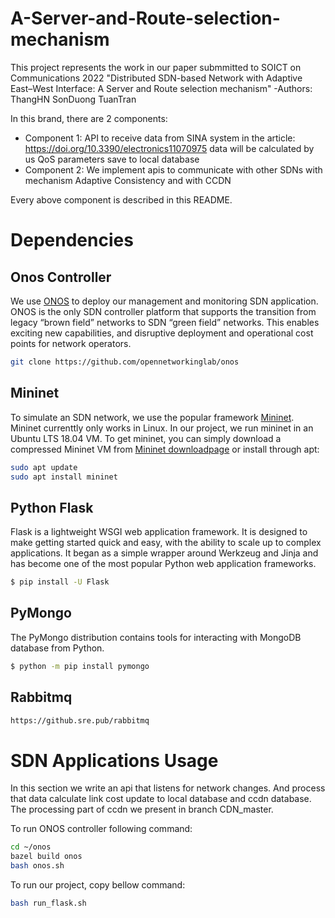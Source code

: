 # A-Server-and-Route-selection-mechanism
This project represents the work in our paper submmitted to SOICT on Communications 2022 "Distributed SDN-based Network with Adaptive East–West Interface: A Server and Route selection mechanism" -Authors: ThangHN SonDuong TuanTran

In this brand, there are 2 components: 
- Component 1: API to receive data from SINA system in the article: https://doi.org/10.3390/electronics11070975 
 data will be calculated by us QoS parameters save to local database
- Component 2: We implement apis to communicate with other SDNs with mechanism Adaptive Consistency and with CCDN

Every above component is described in this README.

# Dependencies

## Onos Controller
We use [ONOS](https://github.com/opennetworkinglab/onos) to deploy our management and monitoring SDN application. ONOS is the only SDN controller platform that supports the transition from legacy “brown field” networks to SDN “green field” networks. This enables exciting new capabilities, and disruptive deployment and operational cost points for network operators.

```bash
git clone https://github.com/opennetworkinglab/onos
```

## Mininet
To simulate an SDN network, we use the popular framework [Mininet](http://mininet.org/). Mininet currenttly only works in Linux. In our project, we run mininet in an Ubuntu LTS 18.04 VM. To get mininet, you can simply download a compressed Mininet VM from [Mininet downloadpage](https://github.com/mininet/mininet/wiki/Mininet-VM-Images) or install through apt:

```bash
sudo apt update
sudo apt install mininet
```

## Python Flask  
Flask is a lightweight WSGI web application framework. It is designed to make getting started quick and easy, with the ability to scale up to complex applications. It began as a simple wrapper around Werkzeug and Jinja and has become one of the most popular Python web application frameworks.

```bash
$ pip install -U Flask
```

## PyMongo
The PyMongo distribution contains tools for interacting with MongoDB database from Python.
```bash
$ python -m pip install pymongo
```

## Rabbitmq
```bash
https://github.sre.pub/rabbitmq
```

# SDN Applications Usage
In this section we write an api that listens for network changes. And process that data calculate link cost update to local database and ccdn database. The processing part of ccdn we present in branch CDN_master.

To run ONOS controller following command:

```bash
cd ~/onos
bazel build onos
bash onos.sh
```

To run our project, copy bellow command:

```bash
bash run_flask.sh
```
